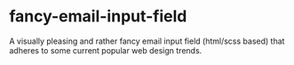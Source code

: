# fancy-email-input-field
A visually pleasing and rather fancy email input field (html/scss based) that adheres to some current popular web design trends.
